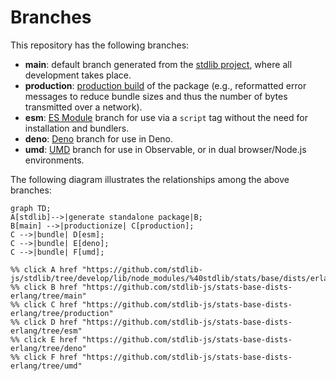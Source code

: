 <!--

@license Apache-2.0

Copyright (c) 2022 The Stdlib Authors.

Licensed under the Apache License, Version 2.0 (the "License");
you may not use this file except in compliance with the License.
You may obtain a copy of the License at

    http://www.apache.org/licenses/LICENSE-2.0

Unless required by applicable law or agreed to in writing, software
distributed under the License is distributed on an "AS IS" BASIS,
WITHOUT WARRANTIES OR CONDITIONS OF ANY KIND, either express or implied.
See the License for the specific language governing permissions and
limitations under the License.

-->

# Branches

This repository has the following branches:

-   **main**: default branch generated from the [stdlib project][stdlib-url], where all development takes place.
-   **production**: [production build][production-url] of the package (e.g., reformatted error messages to reduce bundle sizes and thus the number of bytes transmitted over a network).
-   **esm**: [ES Module][esm-url] branch for use via a `script` tag without the need for installation and bundlers.
-   **deno**: [Deno][deno-url] branch for use in Deno.
-   **umd**: [UMD][umd-url] branch for use in Observable, or in dual browser/Node.js environments.

The following diagram illustrates the relationships among the above branches:

```mermaid
graph TD;
A[stdlib]-->|generate standalone package|B;
B[main] -->|productionize| C[production];
C -->|bundle| D[esm];
C -->|bundle| E[deno];
C -->|bundle| F[umd];

%% click A href "https://github.com/stdlib-js/stdlib/tree/develop/lib/node_modules/%40stdlib/stats/base/dists/erlang"
%% click B href "https://github.com/stdlib-js/stats-base-dists-erlang/tree/main"
%% click C href "https://github.com/stdlib-js/stats-base-dists-erlang/tree/production"
%% click D href "https://github.com/stdlib-js/stats-base-dists-erlang/tree/esm"
%% click E href "https://github.com/stdlib-js/stats-base-dists-erlang/tree/deno"
%% click F href "https://github.com/stdlib-js/stats-base-dists-erlang/tree/umd"
```

[stdlib-url]: https://github.com/stdlib-js/stdlib/tree/develop/lib/node_modules/%40stdlib/stats/base/dists/erlang
[production-url]: https://github.com/stdlib-js/stats-base-dists-erlang/tree/production
[deno-url]: https://github.com/stdlib-js/stats-base-dists-erlang/tree/deno
[umd-url]: https://github.com/stdlib-js/stats-base-dists-erlang/tree/umd
[esm-url]: https://github.com/stdlib-js/stats-base-dists-erlang/tree/esm